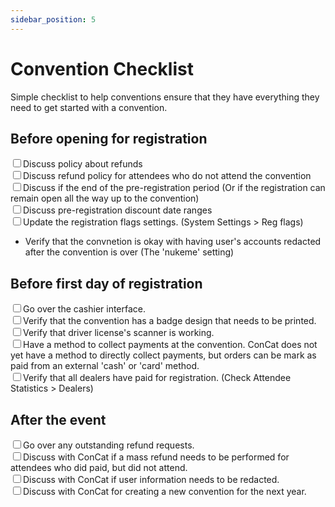 ```yaml
---
sidebar_position: 5
---
```


# Convention Checklist

Simple checklist to help conventions ensure that they have everything they need to get started with a convention.

## Before opening for registration

<div>
  <div><input type="checkbox" />Discuss policy about refunds</div>
  <div><input type="checkbox" />Discuss refund policy for attendees who do not attend the convention</div>
  <div><input type="checkbox" />Discuss if the end of the pre-registration period (Or if the registration can remain open all the way up to the convention)</div>
  <div><input type="checkbox" />Discuss pre-registration discount date ranges</div>
  <div><input type="checkbox" />Update the registration flags settings. (System Settings > Reg flags)</div>
  <ul>
    <li>Verify that the convnetion is okay with having user's accounts redacted after the convention is over (The 'nukeme' setting)</li>
  </ul>
</div>

## Before first day of registration

<div>
  <div><input type="checkbox" />Go over the cashier interface.</div>
  <div><input type="checkbox" />Verify that the convention has a badge design that needs to be printed.</div>
  <div><input type="checkbox" />Verify that driver license's scanner is working.</div>
  <div><input type="checkbox" />Have a method to collect payments at the convention. ConCat does not yet have a method to directly collect payments, but orders can be mark as paid from an external 'cash' or 'card' method.</div>
  <div><input type="checkbox" />Verify that all dealers have paid for registration. (Check Attendee Statistics > Dealers)</div>
</div>

## After the event

<div>
  <div><input type="checkbox" />Go over any outstanding refund requests.</div>
  <div><input type="checkbox" />Discuss with ConCat if a mass refund needs to be performed for attendees who did paid, but did not attend.</div>
  <div><input type="checkbox" />Discuss with ConCat if user information needs to be redacted.</div>
  <div><input type="checkbox" />Discuss with ConCat for creating a new convention for the next year.</div>
</div>

